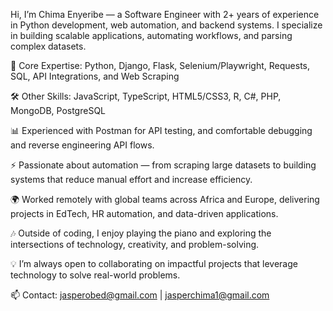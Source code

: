 Hi, I’m Chima Enyeribe — a Software Engineer with 2+ years of experience in Python development, web automation, and backend systems. I specialize in building scalable applications, automating workflows, and parsing complex datasets.

🎯 Core Expertise: Python, Django, Flask, Selenium/Playwright, Requests, SQL, API Integrations, and Web Scraping

🛠️ Other Skills: JavaScript, TypeScript, HTML5/CSS3, R, C#, PHP, MongoDB, PostgreSQL

📊 Experienced with Postman for API testing, and comfortable debugging and reverse engineering API flows.

⚡ Passionate about automation — from scraping large datasets to building systems that reduce manual effort and increase efficiency.

🌍 Worked remotely with global teams across Africa and Europe, delivering projects in EdTech, HR automation, and data-driven applications.

🎶 Outside of coding, I enjoy playing the piano and exploring the intersections of technology, creativity, and problem-solving.

💡 I’m always open to collaborating on impactful projects that leverage technology to solve real-world problems.

📫 Contact: jasperobed@gmail.com | jasperchima1@gmail.com

<!---
Jasperobed/Jasperobed is a ✨ special ✨ repository because its `README.md` (this file) appears on your GitHub profile.
You can click the Preview link to take a look at your changes.
--->
